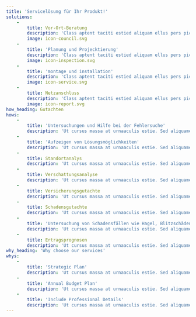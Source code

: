 ```yaml
---
title: 'Servicelösung für Ihr Produkt!'
solutions:
    -
        title: Vor-Ort-Beratung
        description: 'Class aptent taciti estied aliquam ellus pers piciat unde omnis dolorem.'
        image: icon-council.svg
    -
        title: 'Planung und Projecktierung'
        description: 'Class aptent taciti estied aliquam ellus pers piciat unde omnis dolorem.'
        image: icon-inspection.svg
    -
        title: 'montage und installation'
        description: 'Class aptent taciti estied aliquam ellus pers piciat unde omnis dolorem.'
        image: icon-service.svg
    -
        title: Netzanschluss
        description: 'Class aptent taciti estied aliquam ellus pers piciat unde omnis dolorem.'
        image: icon-report.svg
how_heading: Gutachten
hows:
    -
        title: 'Untersuchungen und Hilfe bei der Fehlersuche'
        description: 'Ut cursus massa at urnaaculis estie. Sed aliquamellus vitae ultrs cond mentum leo massa mollis estiegittis miristum nulla.'
    -
        title: 'Aufzeigen von Lösungsmöglichkeiten'
        description: 'Ut cursus massa at urnaaculis estie. Sed aliquamellus vitae ultrs cond mentum leo massa mollis estiegittis miristum nulla.'
    -
        title: Standortanalys
        description: 'Ut cursus massa at urnaaculis estie. Sed aliquamellus vitae ultrs cond mentum leo massa mollis estiegittis miristum nulla.'
    -
        title: Verschattungsanalyse
        description: 'Ut cursus massa at urnaaculis estie. Sed aliquamellus vitae ultrs cond mentum leo massa mollis estiegittis miristum nulla.'
    -
        title: Versicherungsgutachte
        description: 'Ut cursus massa at urnaaculis estie. Sed aliquamellus vitae ultrs cond mentum leo massa mollis estiegittis miristum nulla.'
    -
        title: Schadensgutachte
        description: 'Ut cursus massa at urnaaculis estie. Sed aliquamellus vitae ultrs cond mentum leo massa mollis estiegittis miristum nulla.'
    -
        title: 'Untersuchung von Schadensfällen wie Hagel, Blitzschäden etc'
        description: 'Ut cursus massa at urnaaculis estie. Sed aliquamellus vitae ultrs cond mentum leo massa mollis estiegittis miristum nulla.'
    -
        title: Ertragsprognosen
        description: 'Ut cursus massa at urnaaculis estie. Sed aliquamellus vitae ultrs cond mentum leo massa mollis estiegittis miristum nulla.'
why_heading: 'Why choose our services'
whys:
    -
        title: 'Strategic Plan'
        description: 'Ut cursus massa at urnaaculis estie. Sed aliquamellus vitae ultrs condmentum leo massa mollis estiegittis miristum nulla sed fringilla Donec vitae orci dignissim, faucibus tellus volutpat, rhoncus leo.<br>Mauris in quam tristique, dignissim urna in, molestie felis. Fusce tristique, elit nec vehicula imperdiet, eros est egestas odio, at aliquet elit nulla sed massa. Ut cursus massa at urnaaculis estie.'
    -
        title: 'Annual Budget Plan'
        description: 'Ut cursus massa at urnaaculis estie. Sed aliquamellus vitae ultrs condmentum leo massa mollis estiegittis miristum nulla sed fringilla Donec vitae orci dignissim, faucibus tellus volutpat, rhoncus leo.<br>Mauris in quam tristique, dignissim urna in, molestie felis. Fusce tristique, elit nec vehicula imperdiet, eros est egestas odio, at aliquet elit nulla sed massa. Ut cursus massa at urnaaculis estie.'
    -
        title: 'Include Professional Details'
        description: 'Ut cursus massa at urnaaculis estie. Sed aliquamellus vitae ultrs condmentum leo massa mollis estiegittis miristum nulla sed fringilla Donec vitae orci dignissim, faucibus tellus volutpat, rhoncus leo.<br>Mauris in quam tristique, dignissim urna in, molestie felis. Fusce tristique, elit nec vehicula imperdiet, eros est egestas odio, at aliquet elit nulla sed massa. Ut cursus massa at urnaaculis estie.'
---
```


